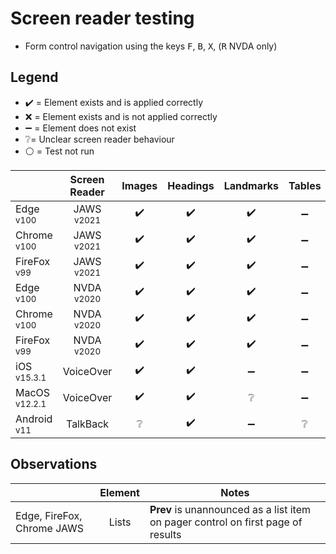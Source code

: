 # Screen reader testing
- Form control navigation using the keys <kbd>F</kbd>, <kbd>B</kbd>, <kbd>X</kbd>, (<kbd>R</kbd> NVDA only)

## Legend
- :heavy_check_mark: = Element exists and is applied correctly
- :x: = Element exists and is not applied correctly
- :heavy_minus_sign: = Element does not exist
- :grey_question:= Unclear screen reader behaviour
- :white_circle: = Test not run

|   |Screen Reader   | Images | Headings  |Landmarks   |Tables   | Lists |Links |Form Controls |
|---|:-:|:-:|:-:|:-:|:-:|:-:|:-:|:-:|
| Edge <sup>v100</sup> 		| JAWS <sup>v2021</sup> 	| :heavy_check_mark:  | :heavy_check_mark: | :heavy_check_mark:  | :heavy_minus_sign: | :heavy_check_mark:   | :heavy_check_mark:  | :heavy_check_mark:  |
| Chrome <sup>v100</sup> 	| JAWS <sup>v2021</sup>  	| :heavy_check_mark:  | :heavy_check_mark:  | :heavy_check_mark:  | :heavy_minus_sign:  | :heavy_check_mark:   | :heavy_check_mark:  | :heavy_check_mark:  |
| FireFox <sup>v99</sup> 	| JAWS <sup>v2021</sup>   	| :heavy_check_mark:  | :heavy_check_mark:  | :heavy_check_mark:  | :heavy_minus_sign:  | :heavy_check_mark:  | :heavy_check_mark:  | :heavy_check_mark:  |
| Edge <sup>v100</sup> 		| NVDA <sup>v2020</sup> 	| :heavy_check_mark:  | :heavy_check_mark:   | :heavy_check_mark:   | :heavy_minus_sign:   | :heavy_check_mark: | :heavy_check_mark:| :heavy_check_mark:   |
| Chrome <sup>v100</sup> 	| NVDA <sup>v2020</sup>  	| :heavy_check_mark:  | :heavy_check_mark:   | :heavy_check_mark:  | :heavy_minus_sign:   | :heavy_check_mark:  | :heavy_check_mark: | :heavy_check_mark:   |
| FireFox <sup>v99</sup> 	| NVDA <sup>v2020</sup>   	| :heavy_check_mark:  | :heavy_check_mark:   | :heavy_check_mark:   | :heavy_minus_sign:    | :heavy_check_mark:  | :heavy_check_mark:  |:heavy_check_mark:   |
| iOS <sup>v15.3.1</sup> 	| VoiceOver 				| :heavy_check_mark:  | :heavy_check_mark:  | :heavy_minus_sign:   | :heavy_minus_sign:   | :heavy_minus_sign:  | :heavy_check_mark:  | :heavy_minus_sign:   |
| MacOS <sup>v12.2.1</sup> 	| VoiceOver  				|:heavy_check_mark:  | :heavy_check_mark:   | :grey_question:   |  :heavy_minus_sign:  | :heavy_minus_sign:    | :heavy_check_mark:   | :heavy_minus_sign: |
| Android <sup>v11</sup> 	| TalkBack 					| :grey_question:  | :heavy_check_mark:  | :heavy_minus_sign: | :grey_question:  | :grey_question:  |:heavy_check_mark:  | :heavy_minus_sign:  |

## Observations
|  | Element  | Notes |
|---|:-:|---|
| Edge, FireFox, Chrome JAWS | Lists  | **Prev** is unannounced as a list item on pager control on first page of results  |
